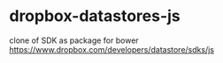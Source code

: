 dropbox-datastores-js
=====================

clone of SDK as package for bower
https://www.dropbox.com/developers/datastore/sdks/js